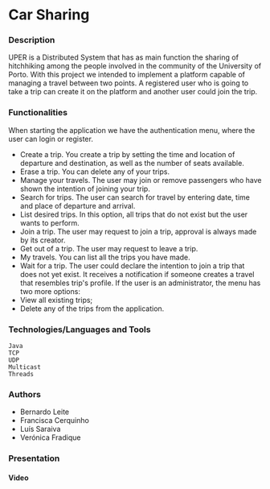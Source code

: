 # Car Sharing

### Description

UPER is a Distributed System that has as main function the sharing of hitchhiking among the people involved in the community of the University of Porto. With this project we intended to implement a platform capable of managing a travel between two points. A registered user who is going to take a trip can create it on the platform and another user could join the trip.

### Functionalities

When starting the application we have the authentication menu, where the user can login or register.
* Create a trip. You create a trip by setting the time and location of departure and destination, as well as the number of seats available.
* Erase a trip. You can delete any of your trips.
* Manage your travels. The user may join or remove passengers who have shown the intention of joining your trip.
* Search for trips. The user can search for travel by entering date, time and place of departure and arrival. 
* List desired trips. In this option, all trips that do not exist but the user wants to perform.
* Join a trip. The user may request to join a trip, approval is always made by its creator.
* Get out of a trip. The user may request to leave a trip.
* My travels. You can list all the trips you have made.
* Wait for a trip. The user could declare the intention to join a trip that does not yet exist. It receives a notification if someone creates a travel that resembles trip's profile. If the user is an administrator, the menu has two more options:
* View all existing trips;
* Delete any of the trips from the application.

### Technologies/Languages and Tools
```
Java
TCP
UDP
Multicast
Threads
```

### Authors

* Bernardo Leite 
* Francisca Cerquinho
* Luís Saraiva
* Verónica Fradique

### Presentation

#### Video




